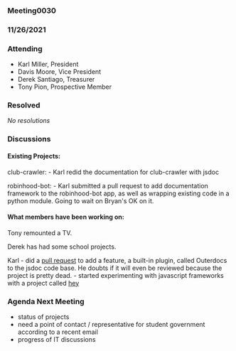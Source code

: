 ### Meeting0030
### 11/26/2021


### Attending

- Karl Miller, President
- Davis Moore, Vice President 
- Derek Santiago, Treasurer
- Tony Pion, Prospective Member

### Resolved

_No resolutions_

### Discussions 


#### Existing Projects:

club-crawler:
	- Karl redid the documentation for club-crawler with jsdoc

robinhood-bot:
	- Karl submitted a pull request to add documentation framework to the robinhood-bot app, as well as wrapping existing code in a python module. Going to wait on Bryan's OK on it.
		
#### What members have been working on:

Tony remounted a TV.

Derek has had some school projects.

Karl 
	- did a [pull request](https://github.com/jsdoc/jsdoc/pull/1956) to add a feature, a built-in plugin, called Outerdocs to the jsdoc code base. He doubts if it will even be reviewed because the project is pretty dead.
	- started experimenting with javascript frameworks with a project called [hey](https://github.com/klm127/hey)


### Agenda Next Meeting

- status of projects 
- need a point of contact / representative for student government according to a recent email
- progress of IT discussions